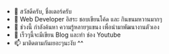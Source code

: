 - 👋 สวัสดีครับ, ชื่อเตอร์ครับ
- 👀 Web Developer อิสระ ชอบเขียนโค้ด และ กินขนมหวานมากๆ
- 🌱 ช่วงนี้ กำลังค้นหา ความรู้หลายๆแขนง เพื่อนำมาพัฒนางานตัวเอง
- 💞️ เร็วๆนี้จะมีเขียน Blog และทำ ช่อง Youtube
- 📫 มาติดตามกันเยอะๆนะงับ ^^

